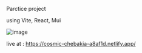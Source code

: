 Parctice project

using Vite, React, Mui

![image](https://user-images.githubusercontent.com/99732661/195569239-635974f8-c78e-419d-8c43-21e066de017c.png)

live at : https://cosmic-chebakia-a8af1d.netlify.app/

